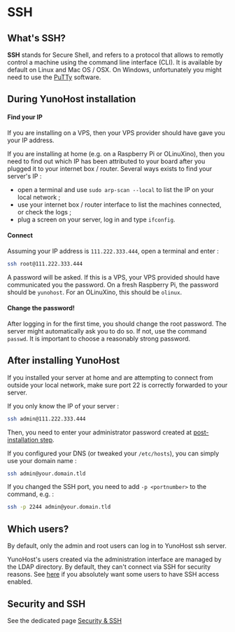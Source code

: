 # SSH

## What's SSH?

**SSH** stands for Secure Shell, and refers to a protocol that allows to remotly control a machine using the command line interface (CLI). It is available by default on Linux and Mac OS / OSX. On Windows, unfortunately you might need to use the [PuTTy](http://www.fastcomet.com/tutorials/getting-started/putty) software.

## During YunoHost installation

#### Find your IP

If you are installing on a VPS, then your VPS provider should have gave you your IP address. 

If you are installing at home (e.g. on a Raspberry Pi or OLinuXino), then you need to find out which IP has been attributed to your board after you plugged it to your internet box / router. Several ways exists to find your server's IP :

- open a terminal and use `sudo arp-scan --local` to list the IP on your local network ;
- use your internet box / router interface to list the machines connected, or check the logs ;
- plug a screen on your server, log in and type `ifconfig`.

#### Connect

Assuming your IP address is `111.222.333.444`, open a terminal and enter :

```bash
ssh root@111.222.333.444
```

A password will be asked. If this is a VPS, your VPS provided should have communicated you the password. On a fresh Raspberry Pi, the password should be `yunohost`. For an OLinuXino, this should be `olinux`.

#### Change the password!

After logging in for the first time, you should change the root password. The server might automatically ask you to do so. If not, use the command `passwd`. It is important to choose a reasonably strong password.

## After installing YunoHost

If you installed your server at home and are attempting to connect from outside your local network, make sure port 22 is correctly forwarded to your server.

If you only know the IP of your server :

```bash
ssh admin@111.222.333.444
```

Then, you need to enter your administrator password created at [post-installation step](postinstall).

If you configured your DNS (or tweaked your `/etc/hosts`), you can simply use your domain name :

```bash
ssh admin@your.domain.tld
```

If you changed the SSH port, you need to add `-p <portnumber>` to the command, e.g. :

```bash
ssh -p 2244 admin@your.domain.tld
```

## Which users?

By default, only the admin and root users can log in to YunoHost ssh server.

YunoHost's users created via the administration interface are managed by the LDAP directory. By default, they can't connect via SSH for security reasons. See [here](https://forum.yunohost.org/t/ssh-disconnects-after-successful-login/256/10) if you absolutely want some users to have SSH access enabled.

## Security and SSH

See the dedicated page [Security & SSH](security_en)
